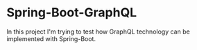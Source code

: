 # Spring-Boot-GraphQL
In this project I'm trying to test how GraphQL technology can be implemented with Spring-Boot.
